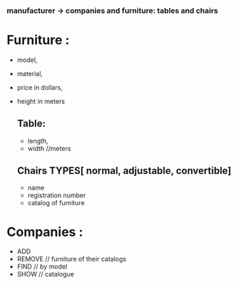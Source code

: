 ### manufacturer -> companies and furniture: tables and chairs

# Furniture : 
- model,
- material,
- price in dollars,
- height in meters

    ## Table:
    - length,
    - width //meters

    ## Chairs TYPES[ normal, adjustable, convertible]
    - name
    - registration number
    - catalog of furniture

# Companies :
- ADD
- REMOVE // furniture of their catalogs
- FIND  // by model
- SHOW // catalogue
